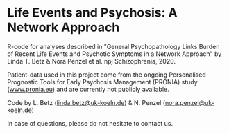 # Life Events and Psychosis: A Network Approach

R-code for analyses described in "General Psychopathology Links Burden of Recent Life Events and Psychotic Symptoms in a Network Approach" by Linda T. Betz & Nora Penzel et al. npj Schizophrenia, 2020.

Patient-data used in this project come from the ongoing Personalised Prognostic Tools for Early Psychosis Management (PRONIA) study (www.pronia.eu) and are currently not publicly available.

Code by L. Betz (linda.betz@uk-koeln.de) & N. Penzel (nora.penzel@uk-koeln.de)

In case of questions, please do not hesitate to contact us.
